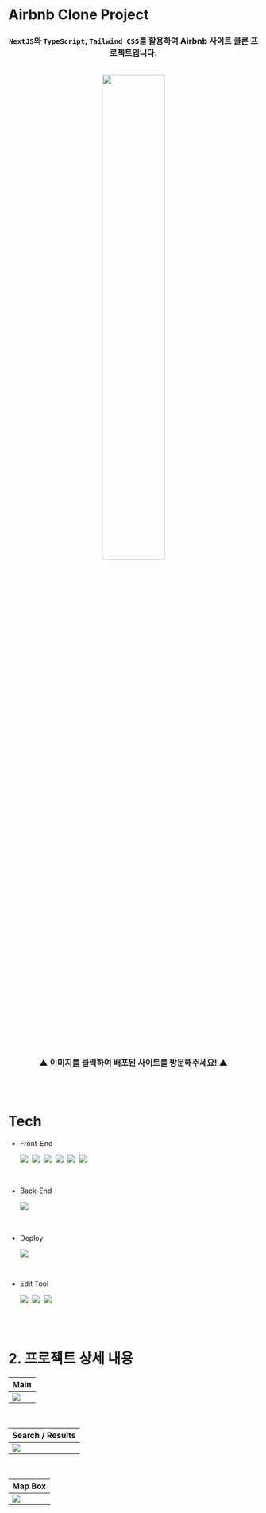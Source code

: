 # Airbnb Clone Project

<div align='center'>

### **`NextJS`와 `TypeScript`, `Tailwind CSS`를 활용하여 Airbnb 사이트 클론 프로젝트입니다.**

<br>

<a href='https://airbnb-clone-project-bay.vercel.app/' target="_blank">
<img width='50%' src="./public/airbnb.svg"/>
</a>

### ▲ **이미지를 클릭하여 배포된 사이트를 방문해주세요!** ▲

</div>

<br><br>

# Tech

- Front-End
  <br>

  <img src="https://img.shields.io/badge/JavaScript-F7DF1E?style=for-the-badge&logo=JavaScript&logoColor=424242">&nbsp;
  <img src="https://img.shields.io/badge/React-61DAFB?style=for-the-badge&logo=JavaScript&logoColor=424242">&nbsp;
  <img src="https://img.shields.io/badge/TypeScript-3178C6?style=for-the-badge&logo=TypeScript&logoColor=white">&nbsp;
  <img src="https://img.shields.io/badge/Next.js-000000?style=for-the-badge&logo=Next.js&logoColor=white">&nbsp;
  <img src="https://img.shields.io/badge/Tailwind CSS-06B6D4?style=for-the-badge&logo=Tailwind CSS&logoColor=white">&nbsp;
  <img src="https://img.shields.io/badge/Mapbox-000000?style=for-the-badge&logo=Mapbox&logoColor=white">

<br>

- Back-End
  <br>

  <img src="https://img.shields.io/badge/Node.js-339933?style=for-the-badge&logo=Node.js&logoColor=white">&nbsp;

<br>

- Deploy
  <br>

  <img src="https://img.shields.io/badge/Vercel-000000?style=for-the-badge&logo=Vercel&logoColor=white">

<br>

- Edit Tool
  <br>

  <img src="https://img.shields.io/badge/Visual Studio Code-007ACC?style=for-the-badge&logo=Visual Studio Code&logoColor=white">&nbsp;
  <img src="https://img.shields.io/badge/Git-F05032?style=for-the-badge&logo=Git&logoColor=white">&nbsp;
  <img src="https://img.shields.io/badge/GitHub-181717?style=for-the-badge&logo=GitHub&logoColor=white">

<br><br>

# 2. 프로젝트 상세 내용

<div align='center'>

| Main                          |
| ----------------------------- |
| <img src="./public/main.gif"> |

<br>

| Search / Results                      |
| ------------------------------------- |
| <img src="./public/searchResult.gif"> |

<br>

| Map Box                         |
| ------------------------------- |
| <img src="./public/mapbox.gif"> |

</div>
